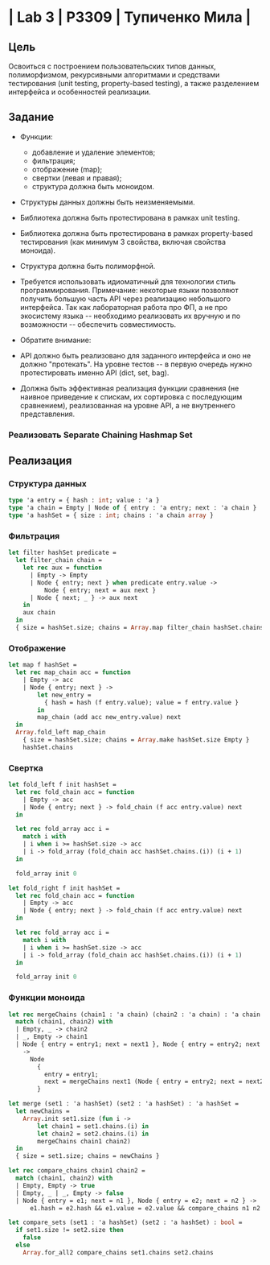 # | Lab 3 | P3309 | Тупиченко Мила |

## Цель

Освоиться с построением пользовательских типов данных, полиморфизмом, рекурсивными алгоритмами и средствами
тестирования (unit testing, property-based testing), а также разделением интерфейса и особенностей реализации.

## Задание

- Функции:

    - добавление и удаление элементов;
    - фильтрация;
    - отображение (map);
    - свертки (левая и правая);
    - структура должна быть моноидом.


- Структуры данных должны быть неизменяемыми.
- Библиотека должна быть протестирована в рамках unit testing.
- Библиотека должна быть протестирована в рамках property-based тестирования (как минимум 3 свойства, включая свойства
  моноида).
- Структура должна быть полиморфной.
- Требуется использовать идиоматичный для технологии стиль программирования. Примечание: некоторые языки позволяют
  получить большую часть API через реализацию небольшого интерфейса. Так как лабораторная работа про ФП, а не про
  экосистему языка -- необходимо реализовать их вручную и по возможности -- обеспечить совместимость.
- Обратите внимание:

- API должно быть реализовано для заданного интерфейса и оно не должно "протекать". На уровне тестов -- в первую очередь
  нужно протестировать именно API (dict, set, bag).
- Должна быть эффективная реализация функции сравнения (не наивное приведение к спискам, их сортировка с последующим
  сравнением), реализованная на уровне API, а не внутреннего представления.

### Реализовать Separate Chaining Hashmap Set

## Реализация
### Структура данных
```OCaml
type 'a entry = { hash : int; value : 'a }
type 'a chain = Empty | Node of { entry : 'a entry; next : 'a chain }
type 'a hashSet = { size : int; chains : 'a chain array }
```

### Фильтрация
```OCaml
let filter hashSet predicate =
  let filter_chain chain =
    let rec aux = function
      | Empty -> Empty
      | Node { entry; next } when predicate entry.value ->
          Node { entry; next = aux next }
      | Node { next; _ } -> aux next
    in
    aux chain
  in
  { size = hashSet.size; chains = Array.map filter_chain hashSet.chains }
```

### Отображение
```OCaml
let map f hashSet =
  let rec map_chain acc = function
    | Empty -> acc
    | Node { entry; next } ->
        let new_entry =
          { hash = hash (f entry.value); value = f entry.value }
        in
        map_chain (add acc new_entry.value) next
  in
  Array.fold_left map_chain
    { size = hashSet.size; chains = Array.make hashSet.size Empty }
    hashSet.chains
```

### Свертка
```OCaml
let fold_left f init hashSet =
  let rec fold_chain acc = function
    | Empty -> acc
    | Node { entry; next } -> fold_chain (f acc entry.value) next
  in

  let rec fold_array acc i =
    match i with
    | i when i >= hashSet.size -> acc
    | i -> fold_array (fold_chain acc hashSet.chains.(i)) (i + 1)
  in

  fold_array init 0

let fold_right f init hashSet =
  let rec fold_chain acc = function
    | Empty -> acc
    | Node { entry; next } -> fold_chain (f acc entry.value) next
  in

  let rec fold_array acc i =
    match i with
    | i when i >= hashSet.size -> acc
    | i -> fold_array (fold_chain acc hashSet.chains.(i)) (i + 1)
  in

  fold_array init 0
```

### Функции моноида
```OCaml
let rec mergeChains (chain1 : 'a chain) (chain2 : 'a chain) : 'a chain =
  match (chain1, chain2) with
  | Empty, _ -> chain2
  | _, Empty -> chain1
  | Node { entry = entry1; next = next1 }, Node { entry = entry2; next = next2 }
    ->
      Node
        {
          entry = entry1;
          next = mergeChains next1 (Node { entry = entry2; next = next2 });
        }

let merge (set1 : 'a hashSet) (set2 : 'a hashSet) : 'a hashSet =
  let newChains =
    Array.init set1.size (fun i ->
        let chain1 = set1.chains.(i) in
        let chain2 = set2.chains.(i) in
        mergeChains chain1 chain2)
  in
  { size = set1.size; chains = newChains }

let rec compare_chains chain1 chain2 =
  match (chain1, chain2) with
  | Empty, Empty -> true
  | Empty, _ | _, Empty -> false
  | Node { entry = e1; next = n1 }, Node { entry = e2; next = n2 } ->
      e1.hash = e2.hash && e1.value = e2.value && compare_chains n1 n2

let compare_sets (set1 : 'a hashSet) (set2 : 'a hashSet) : bool =
  if set1.size != set2.size then
    false
  else
    Array.for_all2 compare_chains set1.chains set2.chains
```

